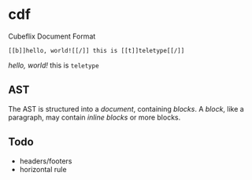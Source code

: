 # cdf

Cubeflix Document Format

```
[[b]]hello, world![[/]] this is [[t]]teletype[[/]]
```

*hello, world!* this is `teletype`

## AST

The AST is structured into a *document*, containing *blocks*. A *block*, like a paragraph, may contain *inline blocks* or more blocks.

## Todo

* headers/footers
* horizontal rule